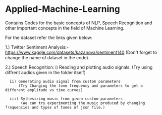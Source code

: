 # Applied-Machine-Learning
Contains Codes for the basic concepts of NLP, Speech Recognition and other important concepts in the field of Machine Learning.

For the dataset refer the links given below:

1.) Twitter Sentiment Analysis:- https://www.kaggle.com/datasets/kazanova/sentiment140
(Don't forget to change the name of dataset in the code).

2.) Speech Recognition:
      i) Reading and plotting audio signals. 
         (Try using diffrent audios given in the folder itself)
         
      ii) Generating audio signal from custom parameters
          (Try Changing the tone frequency and parameters to get a different amplitude vs time curves)
          
      iii) Sythesizing music from given custom parameters
           (We can try experimenting the music produced by changing frequencies and types of tones of json file.)
